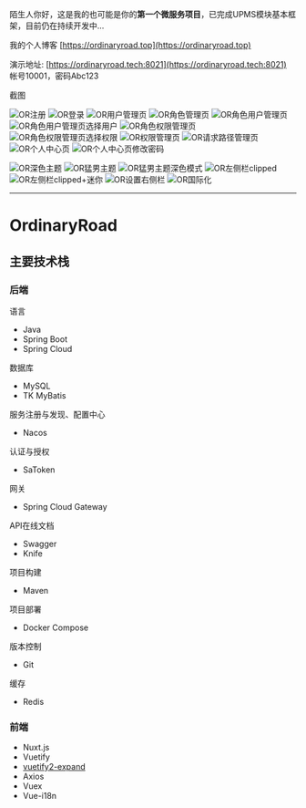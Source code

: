 陌生人你好，这是我的也可能是你的**第一个微服务项目**，已完成UPMS模块基本框架，目前仍在持续开发中...

我的个人博客 [https://ordinaryroad.top](https://ordinaryroad.top)

演示地址: [https://ordinaryroad.tech:8021](https://ordinaryroad.tech:8021) 帐号10001，密码Abc123

截图

![OR注册](https://user-images.githubusercontent.com/43869694/145922744-0041f36d-5f7c-461e-b62f-321d556cd686.png)
![OR登录](https://user-images.githubusercontent.com/43869694/145922710-74825e88-22a1-4f1f-af51-3df8da6ea2f1.png)
![OR用户管理页](https://user-images.githubusercontent.com/43869694/145922818-1e4d2f33-5c29-442e-9b58-cc5153e64f7c.png)
![OR角色管理页](https://user-images.githubusercontent.com/43869694/145922861-3dff9aac-e77f-4df5-9fd0-99e4dcec06dc.png)
![OR角色用户管理页](https://user-images.githubusercontent.com/43869694/145922875-12bc00e1-8431-4330-a64d-72abaa161a34.png)
![OR角色用户管理页选择用户](https://user-images.githubusercontent.com/43869694/145922895-e42e1a90-49be-4657-ae1b-eee28f92b2e9.png)
![OR角色权限管理页](https://user-images.githubusercontent.com/43869694/145922904-cc15644b-548a-438c-8ead-4fdefc3d94ee.png)
![OR角色权限管理页选择权限](https://user-images.githubusercontent.com/43869694/145922905-0ebd2f5e-2e58-4dc6-b80d-43a248eaf606.png)
![OR权限管理页](https://user-images.githubusercontent.com/43869694/145922928-47844ed4-f020-4840-8898-3620a578ef4f.png)
![OR请求路径管理页](https://user-images.githubusercontent.com/43869694/145922932-da1559d0-1e6f-4677-ad99-869b621051ac.png)
![OR个人中心页](https://user-images.githubusercontent.com/43869694/145923094-5ac1f4c0-e86b-4599-9d8b-088024c6fe54.png)
![OR个人中心页修改密码](https://user-images.githubusercontent.com/43869694/145923101-15b7d813-1d69-4f84-a04f-282d302feae5.png)

![OR深色主题](https://user-images.githubusercontent.com/43869694/145923020-be8c4c6b-8973-49bc-b518-e798eee43bcb.png)
![OR猛男主题](https://user-images.githubusercontent.com/43869694/145923004-3f47f856-cb45-427f-aac7-cb095b0f7a43.png)
![OR猛男主题深色模式](https://user-images.githubusercontent.com/43869694/145923011-3694f8b9-990c-41be-8504-0bdfa23af1b8.png)
![OR左侧栏clipped](https://user-images.githubusercontent.com/43869694/145923027-4e27f3a7-04e2-4bec-a975-04a79ad4c826.png)
![OR左侧栏clipped+迷你](https://user-images.githubusercontent.com/43869694/145923031-8f0c038c-4778-4967-9867-9edc8b23607d.png)
![OR设置右侧栏](https://user-images.githubusercontent.com/43869694/145923073-8d60ad91-8759-45fc-8a18-9782b157cb6d.png)
![OR国际化](https://user-images.githubusercontent.com/43869694/145923081-a76c54b6-2797-43fd-af20-1e8df76e91ee.png)


___

# OrdinaryRoad

## 主要技术栈

### 后端

语言

- Java
- Spring Boot
- Spring Cloud

数据库

- MySQL
- TK MyBatis

服务注册与发现、配置中心

- Nacos

认证与授权

- SaToken

网关

- Spring Cloud Gateway

API在线文档

- Swagger
- Knife

项目构建

- Maven

项目部署

- Docker Compose

版本控制

- Git

缓存

- Redis

### 前端

- Nuxt.js
- Vuetify
- [vuetify2-expand](http://vuetify2-expand.cn/)
- Axios
- Vuex
- Vue-i18n